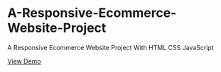 # A-Responsive-Ecommerce-Website-Project
A Responsive Ecommerce Website Project With HTML CSS JavaScript

[View Demo]("https://billalben.github.io/A-Responsive-Ecommerce-Website-Project/")

